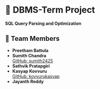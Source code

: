 # 📁 DBMS-Term Project
**SQL Query Parsing and Optimization**

## 👥 Team Members
- **Preetham Battula**
- **Sumith Chandra**  
  [GitHub: sumith2425](https://github.com/sumith2425)
- **Sathvik Pratapgiri**
- **Kasyap Kovvuru**  
  [GitHub: kovvurukasyap](https://github.com/kovvurukasyap)
- **Jayanth Reddy**
